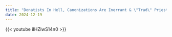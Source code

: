 ```yaml
---
title: "Donatists In Hell, Canonizations Are Inerrant & \"Trad\" Priests Who Deny EENS"
date: 2024-12-19
---
```


{{< youtube iIHZiwS14n0 >}}
